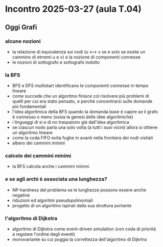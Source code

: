 # Incontro 2025-03-27 (aula T.04)

## Oggi Grafi

### alcune nozioni
- la relazione di equivalenza sui nodi (u <--> v se e solo se esiste un cammino di etrremi u e v) e la nozione di componenti connesse
- le nozioni di sottografo e sottografo indotto

### la BFS

- BFS e DFS multistart identificano le componenti connesse in tempo lineare
- come succede che un algoritmo finisce col risolvere più problemi di quelli per cui era stato pensato, e perchè concentrarsi sulle domande più fondamentali
- l'idea algoritmica della BFS quando la domanda base è capire se il grafo è connesso o meno (ossia la genesi delle idee algoritmiche)
- i linguaggi di si e di no traspaiono già dall'idea algoritmica
- se ciascun nodo parla una solo volta (a tutti i suoi vicini) allora si ottiene un algoritmo lineare
- come la coda FIFO evita fughe in avanti nella frontiera dei nodi visitati 
- albero dei cammini minimi

### calcolo dei cammini minimi
- la BFS calcola anche i cammini minimi

### e se agli archi è associata una lunghezza?

- NP-hardness del problema se le lunghezze possono essere anche negative
- riduzioni ed algoritmi pseudopolinomiali
- progetto di un algoritmo ispirati dalla sua struttura portante

### l'algoritmo di Dijkstra

- algoritmo di Dijkstra come event-driven simulation (con coda di priorità a regolare l'ordine degli eventi)
- monovariante su cui poggia la correttezza dell'algoritmo di Dijkrtra

